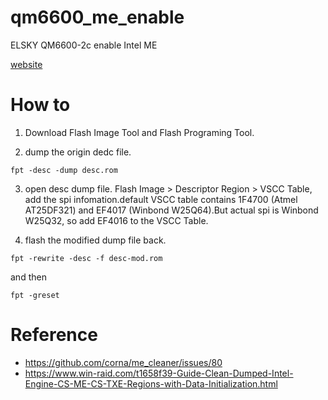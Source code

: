 # qm6600_me_enable
ELSKY QM6600-2c enable Intel ME

[website](http://www.miniboard.cn/product/?8_59.html)

# How to
1. Download Flash Image Tool and Flash Programing Tool.

2. dump the origin dedc file. <br>
```
fpt -desc -dump desc.rom
```

3. open desc dump file. Flash Image > Descriptor Region > VSCC Table, add the spi infomation.default VSCC table contains 1F4700 (Atmel AT25DF321) and EF4017 (Winbond W25Q64).But actual spi is Winbond W25Q32, so add EF4016 to the VSCC Table.

4. flash the modified dump file back.<br>
```
fpt -rewrite -desc -f desc-mod.rom
```
and then
```
fpt -greset
```

# Reference
* https://github.com/corna/me_cleaner/issues/80
* https://www.win-raid.com/t1658f39-Guide-Clean-Dumped-Intel-Engine-CS-ME-CS-TXE-Regions-with-Data-Initialization.html
